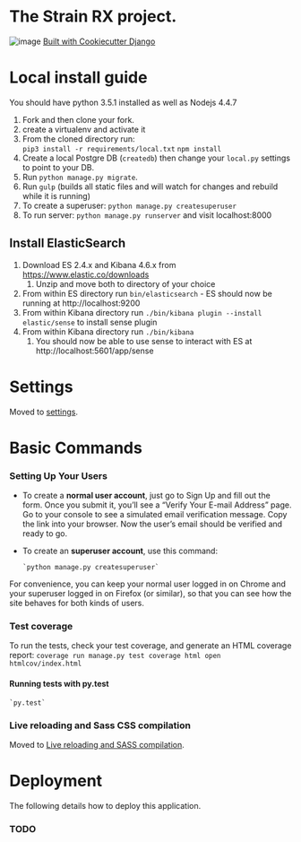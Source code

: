 # The Strain RX project.

![image](https://img.shields.io/badge/built%20with-Cookiecutter%20Django-ff69b4.svg)
[Built with Cookiecutter Django](https://github.com/pydanny/cookiecutter-django/)


# Local install guide
You should have python 3.5.1 installed as well as Nodejs 4.4.7

1. Fork and then clone your fork.  
1. create a virtualenv and activate it
2. From the cloned directory run:  
    `pip3 install -r requirements/local.txt`
    `npm install`  
3. Create a local Postgre DB (`createdb`) then change your `local.py` settings to point to your DB.  
4. Run `python manage.py migrate`.  
5. Run `gulp` (builds all static files and will watch for changes and rebuild while it is running)
6. To create a superuser: `python manage.py createsuperuser`
1. To run server: `python manage.py runserver` and visit localhost:8000


## Install ElasticSearch
1. Download ES 2.4.x and Kibana 4.6.x from https://www.elastic.co/downloads
    1. Unzip and move both to directory of your choice
1. From within ES directory run `bin/elasticsearch` - ES should now be running at http://localhost:9200
1. From within Kibana directory run `./bin/kibana plugin --install elastic/sense` to install sense plugin
1. From within Kibana directory run `./bin/kibana`
    1. You should now be able to use sense to interact with ES at http://localhost:5601/app/sense




# Settings

Moved to [settings](http://cookiecutter-django.readthedocs.io/en/latest/settings.html).


# Basic Commands

### Setting Up Your Users

-   To create a **normal user account**, just go to Sign Up and fill out the form. Once you submit it, you’ll see a “Verify Your E-mail Address” page. Go to your console to see a simulated email verification message. Copy the link into your browser. Now the user’s email should be verified and ready to go.
-   To create an **superuser account**, use this command:

        `python manage.py createsuperuser`

For convenience, you can keep your normal user logged in on Chrome and your superuser logged in on Firefox (or similar), so that you can see how the site behaves for both kinds of users.

### Test coverage

To run the tests, check your test coverage, and generate an HTML coverage report:
    ```
        coverage run manage.py test
        coverage html
        open htmlcov/index.html
    ```

#### Running tests with py.test

    `py.test`

### Live reloading and Sass CSS compilation

Moved to [Live reloading and SASS compilation](http://cookiecutter-django.readthedocs.io/en/latest/live-reloading-and-sass-compilation.html).


# Deployment

The following details how to deploy this application.
### TODO





